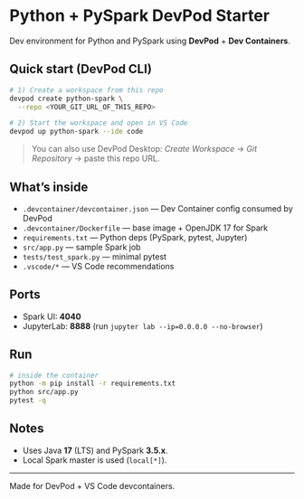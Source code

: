 # Python + PySpark DevPod Starter

Dev environment for Python and PySpark using **DevPod** + **Dev Containers**.

## Quick start (DevPod CLI)

```bash
# 1) Create a workspace from this repo
devpod create python-spark \
  --repo <YOUR_GIT_URL_OF_THIS_REPO>

# 2) Start the workspace and open in VS Code
devpod up python-spark --ide code
```

> You can also use DevPod Desktop: *Create Workspace* → *Git Repository* → paste this repo URL.

## What’s inside
- `.devcontainer/devcontainer.json` — Dev Container config consumed by DevPod
- `.devcontainer/Dockerfile` — base image + OpenJDK 17 for Spark
- `requirements.txt` — Python deps (PySpark, pytest, Jupyter)
- `src/app.py` — sample Spark job
- `tests/test_spark.py` — minimal pytest
- `.vscode/*` — VS Code recommendations

## Ports
- Spark UI: **4040**
- JupyterLab: **8888** (run `jupyter lab --ip=0.0.0.0 --no-browser`)

## Run
```bash
# inside the container
python -m pip install -r requirements.txt
python src/app.py
pytest -q
```

## Notes
- Uses Java **17** (LTS) and PySpark **3.5.x**.
- Local Spark master is used (`local[*]`).

---
Made for DevPod + VS Code devcontainers.
